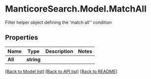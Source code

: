 # ManticoreSearch.Model.MatchAll
Filter helper object defining the 'match all'' condition

## Properties

Name | Type | Description | Notes
------------ | ------------- | ------------- | -------------
**All** | **string** |  | 

[[Back to Model list]](../README.md#documentation-for-models) [[Back to API list]](../README.md#documentation-for-api-endpoints) [[Back to README]](../README.md)

